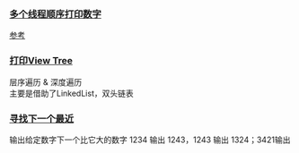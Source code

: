 ### [多个线程顺序打印数字](./ThreeThread.java)

[参考](https://juejin.im/post/5c89b9515188257e5b2befdd)
<br/>

### [打印View Tree](../../../../../../../../app/src/main/java/com/kevin/arthmeticexercise/PrintViewTree.java)
层序遍历 & 深度遍历<br/>
主要是借助了LinkedList，双头链表

### [寻找下一个最近](./NearNumber.java)
输出给定数字下一个比它大的数字  1234 输出 1243，1243 输出 1324；3421输出